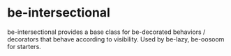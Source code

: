 # be-intersectional

be-intersectional provides a base class for be-decorated behaviors / decorators that behave according to visibility.  Used by be-lazy, be-oosoom for starters.





